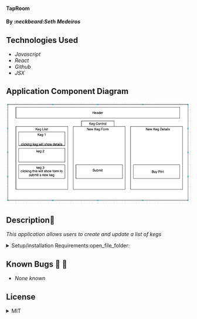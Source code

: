 #### TapRoom

#### By _**:neckbeard:Seth Medeiros**_

## Technologies Used

* _Javascript_
* _React_
* _Github_
* _JSX_

## Application Component Diagram
![ScreenShot](/ComponentTree.png)
## Description:memo:

_This application allows users to create and update a list of kegs_

<details>
  <summary>Setup/installation Requirements:open_file_folder:</summary>
  
## Setup and Use

### Prerequisites
* [Node](https://nodejs.org/en/)
* A text editor like [VS Code](https://code.visualstudio.com/)

### Installation
1. Clone the repository: `$ git clone https://github.com/account/tap-room`
2. Navigate to the `beer/` directory on your computer
3. Open with your preferred text editor to view the code base
4. To start a development server and view the project in the browser:
    * Navigate to `tap-room/` in your command line
    * Finally, run the command `npm run start` to start a development server
</details>


## Known Bugs :no_entry_sign: :bug:

* _None known_

## License

<details>
  <summary>MIT</summary>
Copyright <2021> <Seth Medeiros>

Permission is hereby granted, free of charge, to any person obtaining a copy of this software and associated documentation files (the "Software"), to deal in the Software without restriction, including without limitation the rights to use, copy, modify, merge, publish, distribute, sublicense, and/or sell copies of the Software, and to permit persons to whom the Software is furnished to do so, subject to the following conditions:

The above copyright notice and this permission notice shall be included in all copies or substantial portions of the Software.

THE SOFTWARE IS PROVIDED "AS IS", WITHOUT WARRANTY OF ANY KIND, EXPRESS OR IMPLIED, INCLUDING BUT NOT LIMITED TO THE WARRANTIES OF MERCHANTABILITY, FITNESS FOR A PARTICULAR PURPOSE AND NONINFRINGEMENT. IN NO EVENT SHALL THE AUTHORS OR COPYRIGHT HOLDERS BE LIABLE FOR ANY CLAIM, DAMAGES OR OTHER LIABILITY, WHETHER IN AN ACTION OF CONTRACT, TORT OR OTHERWISE, ARISING FROM, OUT OF OR IN CONNECTION WITH THE SOFTWARE OR THE USE OR OTHER DEALINGS IN THE SOFTWARE.
</details>


